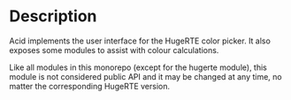 # Description
Acid implements the user interface for the HugeRTE color picker. It also exposes some modules to assist with colour calculations.

Like all modules in this monorepo (except for the hugerte module), this module is not considered public API and it may be changed at any time, no matter the corresponding HugeRTE version.
